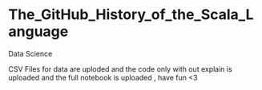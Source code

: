 # The_GitHub_History_of_the_Scala_Language
Data Science

CSV Files for data are uploded and the code only with out explain is uploaded and the full notebook is uploaded , have fun <3

